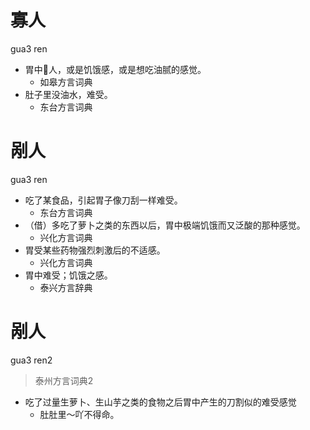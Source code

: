 # 寡人
gua3 ren
+ 胃中𤵥人，或是饥饿感，或是想吃油腻的感觉。
  * 如皋方言词典
+ 肚子里没油水，难受。
  * 东台方言词典

# 剐人
gua3 ren
+ 吃了某食品，引起胃子像刀刮一样难受。
  * 东台方言词典
+ （借）多吃了萝卜之类的东西以后，胃中极端饥饿而又泛酸的那种感觉。
  * 兴化方言词典
+ 胃受某些药物强烈刺激后的不适感。
  * 兴化方言词典
+ 胃中难受；饥饿之感。
  * 泰兴方言辞典

# 剐人
gua3 ren2
> 泰州方言词典2
- 吃了过量生萝卜、生山芋之类的食物之后胃中产生的刀割似的难受感觉
  - 肚肚里～吖不得命。
